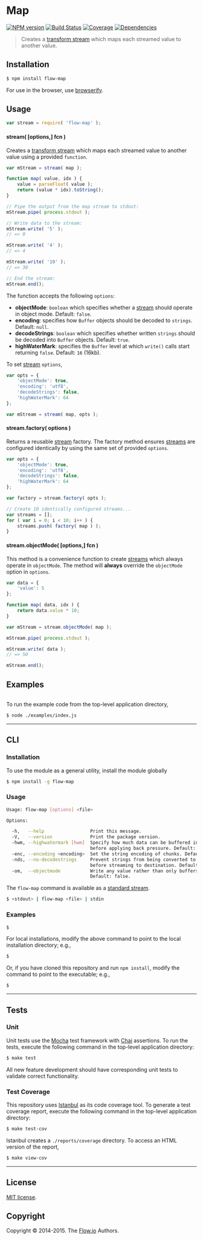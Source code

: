 Map
===
[![NPM version][npm-image]][npm-url] [![Build Status][travis-image]][travis-url] [![Coverage][codecov-image]][codecov-url] [![Dependencies][dependencies-image]][dependencies-url]

> Creates a [transform stream](https://nodejs.org/api/stream.html) which maps each streamed value to another value.


## Installation

``` bash
$ npm install flow-map
```

For use in the browser, use [browserify](https://github.com/substack/node-browserify).


## Usage

``` javascript
var stream = require( 'flow-map' );
```

#### stream( [options,] fcn )

Creates a [transform stream](https://nodejs.org/api/stream.html) which maps each streamed value to another value using a provided `function`.

``` javascript
var mStream = stream( map );

function map( value, idx ) {
	value = parseFloat( value );
	return (value * idx).toString();
}

// Pipe the output from the map stream to stdout:
mStream.pipe( process.stdout );

// Write data to the stream:
mStream.write( '5' );
// => 0

mStream.write( '4' );
// => 4

mStream.write( '10' );
// => 30

// End the stream:
mStream.end();
```

The function accepts the following `options`:

*	__objectMode__: `boolean` which specifies whether a [stream](https://nodejs.org/api/stream.html) should operate in object mode. Default: `false`.
* 	__encoding__: specifies how `Buffer` objects should be decoded to `strings`. Default: `null`.
*	__decodeStrings__: `boolean` which specifies whether written `strings` should be decoded into `Buffer` objects. Default: `true`.
*	__highWaterMark__: specifies the `Buffer` level at which `write()` calls start returning `false`. Default: `16` (16kb).

To set [stream](https://nodejs.org/api/stream.html) `options`,

``` javascript
var opts = {
	'objectMode': true,
	'encoding': 'utf8',
	'decodeStrings': false,
	'highWaterMark': 64	
};

var mStream = stream( map, opts );
```


#### stream.factory( options )

Returns a reusable [stream](https://nodejs.org/api/stream.html) factory. The factory method ensures [streams](https://nodejs.org/api/stream.html) are configured identically by using the same set of provided `options`.

``` javascript
var opts = {
	'objectMode': true,
	'encoding': 'utf8',
	'decodeStrings': false,
	'highWaterMark': 64	
};

var factory = stream.factory( opts );

// Create 10 identically configured streams...
var streams = [];
for ( var i = 0; i < 10; i++ ) {
	streams.push( factory( map ) );
}
```


#### stream.objectMode( [options,] fcn )

This method is a convenience function to create [streams](https://nodejs.org/api/stream.html) which always operate in `objectMode`. The method will __always__ override the `objectMode` option in `options`.

``` javascript
var data = {
	'value': 5
};

function map( data, idx ) {
	return data.value * 10;
}

var mStream = stream.objectMode( map );

mStream.pipe( process.stdout );

mStream.write( data );
// => 50

mStream.end();
```


## Examples

``` javascript

```

To run the example code from the top-level application directory,

``` bash
$ node ./examples/index.js
```

---
## CLI


### Installation

To use the module as a general utility, install the module globally

``` bash
$ npm install -g flow-map
```


### Usage

``` bash
Usage: flow-map [options] <file>

Options:

  -h,   --help                 Print this message.
  -V,   --version              Print the package version.
  -hwm, --highwatermark [hwm]  Specify how much data can be buffered into memory
                               before applying back pressure. Default: 16kb.
  -enc, --encoding <encoding>  Set the string encoding of chunks. Default: null.
  -nds, --no-decodestrings     Prevent strings from being converted to buffers
                               before streaming to destination. Default: false.
  -om,  --objectmode           Write any value rather than only buffers and strings.
                               Default: false.
```

The `flow-map` command is available as a [standard stream](http://en.wikipedia.org/wiki/Pipeline_%28Unix%29).

``` bash
$ <stdout> | flow-map <file> | stdin
``` 


### Examples

``` bash
$
```

For local installations, modify the above command to point to the local installation directory; e.g., 

``` bash
$ 
```

Or, if you have cloned this repository and run `npm install`, modify the command to point to the executable; e.g., 

``` bash
$ 
```



---
## Tests

### Unit

Unit tests use the [Mocha](http://mochajs.org) test framework with [Chai](http://chaijs.com) assertions. To run the tests, execute the following command in the top-level application directory:

``` bash
$ make test
```

All new feature development should have corresponding unit tests to validate correct functionality.


### Test Coverage

This repository uses [Istanbul](https://github.com/gotwarlost/istanbul) as its code coverage tool. To generate a test coverage report, execute the following command in the top-level application directory:

``` bash
$ make test-cov
```

Istanbul creates a `./reports/coverage` directory. To access an HTML version of the report,

``` bash
$ make view-cov
```



---
## License

[MIT license](http://opensource.org/licenses/MIT). 


## Copyright

Copyright &copy; 2014-2015. The [Flow.io](https://github.com/flow-io/) Authors.


[npm-image]: http://img.shields.io/npm/v/flow-map.svg
[npm-url]: https://npmjs.org/package/flow-map

[travis-image]: http://img.shields.io/travis/flow-io/map/master.svg
[travis-url]: https://travis-ci.org/flow-io/map

[codecov-image]: https://img.shields.io/codecov/c/github/flow-io/map/master.svg
[codecov-url]: https://codecov.io/github/flow-io/map?branch=master

[dependencies-image]: http://img.shields.io/david/flow-io/map.svg
[dependencies-url]: https://david-dm.org/flow-io/map

[dev-dependencies-image]: http://img.shields.io/david/dev/flow-io/map.svg
[dev-dependencies-url]: https://david-dm.org/dev/flow-io/map

[github-issues-image]: http://img.shields.io/github/issues/flow-io/map.svg
[github-issues-url]: https://github.com/flow-io/map/issues

